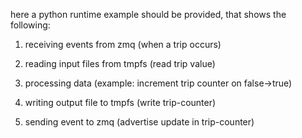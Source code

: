 here a python runtime example should be provided, that shows the following:
1. receiving events from zmq (when a trip occurs)
2. reading input files from tmpfs (read trip value)

3. processing data (example: increment trip counter on false->true)

4. writing output file to tmpfs (write trip-counter)
5. sending event to zmq (advertise update in trip-counter)
